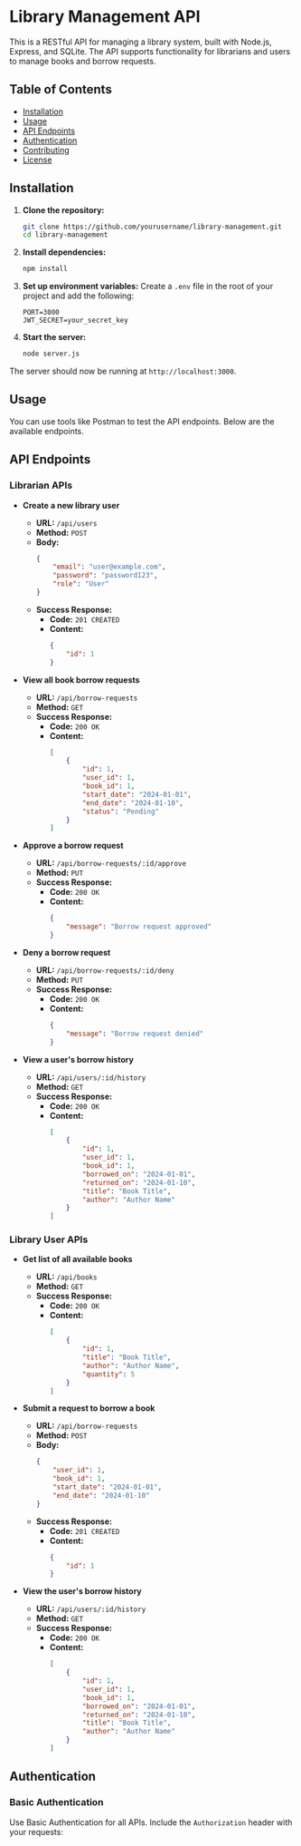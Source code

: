 # Library Management API

This is a RESTful API for managing a library system, built with Node.js, Express, and SQLite. The API supports functionality for librarians and users to manage books and borrow requests.

## Table of Contents

- [Installation](#installation)
- [Usage](#usage)
- [API Endpoints](#api-endpoints)
- [Authentication](#authentication)
- [Contributing](#contributing)
- [License](#license)

## Installation

1. **Clone the repository:**
    ```sh
    git clone https://github.com/yourusername/library-management.git
    cd library-management
    ```

2. **Install dependencies:**
    ```sh
    npm install
    ```

3. **Set up environment variables:**
    Create a `.env` file in the root of your project and add the following:
    ```env
    PORT=3000
    JWT_SECRET=your_secret_key
    ```

4. **Start the server:**
    ```sh
    node server.js
    ```

The server should now be running at `http://localhost:3000`.

## Usage

You can use tools like Postman to test the API endpoints. Below are the available endpoints.

## API Endpoints

### Librarian APIs

- **Create a new library user**
  - **URL:** `/api/users`
  - **Method:** `POST`
  - **Body:**
    ```json
    {
        "email": "user@example.com",
        "password": "password123",
        "role": "User"
    }
    ```
  - **Success Response:**
    - **Code:** `201 CREATED`
    - **Content:**
      ```json
      {
          "id": 1
      }
      ```

- **View all book borrow requests**
  - **URL:** `/api/borrow-requests`
  - **Method:** `GET`
  - **Success Response:**
    - **Code:** `200 OK`
    - **Content:**
      ```json
      [
          {
              "id": 1,
              "user_id": 1,
              "book_id": 1,
              "start_date": "2024-01-01",
              "end_date": "2024-01-10",
              "status": "Pending"
          }
      ]
      ```

- **Approve a borrow request**
  - **URL:** `/api/borrow-requests/:id/approve`
  - **Method:** `PUT`
  - **Success Response:**
    - **Code:** `200 OK`
    - **Content:**
      ```json
      {
          "message": "Borrow request approved"
      }
      ```

- **Deny a borrow request**
  - **URL:** `/api/borrow-requests/:id/deny`
  - **Method:** `PUT`
  - **Success Response:**
    - **Code:** `200 OK`
    - **Content:**
      ```json
      {
          "message": "Borrow request denied"
      }
      ```

- **View a user's borrow history**
  - **URL:** `/api/users/:id/history`
  - **Method:** `GET`
  - **Success Response:**
    - **Code:** `200 OK`
    - **Content:**
      ```json
      [
          {
              "id": 1,
              "user_id": 1,
              "book_id": 1,
              "borrowed_on": "2024-01-01",
              "returned_on": "2024-01-10",
              "title": "Book Title",
              "author": "Author Name"
          }
      ]
      ```

### Library User APIs

- **Get list of all available books**
  - **URL:** `/api/books`
  - **Method:** `GET`
  - **Success Response:**
    - **Code:** `200 OK`
    - **Content:**
      ```json
      [
          {
              "id": 1,
              "title": "Book Title",
              "author": "Author Name",
              "quantity": 5
          }
      ]
      ```

- **Submit a request to borrow a book**
  - **URL:** `/api/borrow-requests`
  - **Method:** `POST`
  - **Body:**
    ```json
    {
        "user_id": 1,
        "book_id": 1,
        "start_date": "2024-01-01",
        "end_date": "2024-01-10"
    }
    ```
  - **Success Response:**
    - **Code:** `201 CREATED`
    - **Content:**
      ```json
      {
          "id": 1
      }
      ```

- **View the user's borrow history**
  - **URL:** `/api/users/:id/history`
  - **Method:** `GET`
  - **Success Response:**
    - **Code:** `200 OK`
    - **Content:**
      ```json
      [
          {
              "id": 1,
              "user_id": 1,
              "book_id": 1,
              "borrowed_on": "2024-01-01",
              "returned_on": "2024-01-10",
              "title": "Book Title",
              "author": "Author Name"
          }
      ]
      ```

## Authentication

### Basic Authentication
Use Basic Authentication for all APIs. Include the `Authorization` header with your requests:


